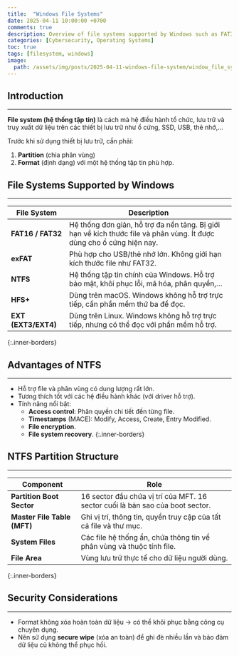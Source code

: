 ```yaml
---
title:  "Windows File Systems"
date: 2025-04-11 10:00:00 +0700
comments: true
description: Overview of file systems supported by Windows such as FAT32, exFAT, and NTFS, along with key security considerations when handling file system data.
categories: [Cybersecurity, Operating Systems]
toc: true
tags: [filesystem, windows]
image:
  path: /assets/img/posts/2025-04-11-windows-file-system/window_file_system.png
---
```


## Introduction
---
**File system (hệ thống tập tin)** là cách mà hệ điều hành tổ chức, lưu trữ và truy xuất dữ liệu trên các thiết bị lưu trữ như ổ cứng, SSD, USB, thẻ nhớ,…

Trước khi sử dụng thiết bị lưu trữ, cần phải:
1. **Partition** (chia phân vùng)
2. **Format** (định dạng) với một hệ thống tập tin phù hợp.

## File Systems Supported by Windows
---

| File System           | Description |
|------------------------|-------------|
| **FAT16 / FAT32**     | Hệ thống đơn giản, hỗ trợ đa nền tảng. Bị giới hạn về kích thước file và phân vùng. Ít được dùng cho ổ cứng hiện nay. |
| **exFAT**             | Phù hợp cho USB/thẻ nhớ lớn. Không giới hạn kích thước file như FAT32. |
| **NTFS**              | Hệ thống tập tin chính của Windows. Hỗ trợ bảo mật, khôi phục lỗi, mã hóa, phân quyền,… |
| **HFS+**              | Dùng trên macOS. Windows không hỗ trợ trực tiếp, cần phần mềm thứ ba để đọc. |
| **EXT (EXT3/EXT4)**   | Dùng trên Linux. Windows không hỗ trợ trực tiếp, nhưng có thể đọc với phần mềm hỗ trợ. |
{:.inner-borders}

## Advantages of NTFS
---
- Hỗ trợ file và phân vùng có dung lượng rất lớn.
- Tương thích tốt với các hệ điều hành khác (với driver hỗ trợ).
- Tính năng nổi bật:
  - **Access control**: Phân quyền chi tiết đến từng file.
  - **Timestamps** (MACE): Modify, Access, Create, Entry Modified.
  - **File encryption**.
  - **File system recovery**.
{:.inner-borders}

## NTFS Partition Structure
---

| Component                | Role |
|--------------------------|------|
| **Partition Boot Sector** | 16 sector đầu chứa vị trí của MFT. 16 sector cuối là bản sao của boot sector. |
| **Master File Table (MFT)** | Ghi vị trí, thông tin, quyền truy cập của tất cả file và thư mục. |
| **System Files**         | Các file hệ thống ẩn, chứa thông tin về phân vùng và thuộc tính file. |
| **File Area**            | Vùng lưu trữ thực tế cho dữ liệu người dùng. |
{:.inner-borders}


## Security Considerations
---
- Format không xóa hoàn toàn dữ liệu → có thể khôi phục bằng công cụ chuyên dụng.
- Nên sử dụng **secure wipe** (xóa an toàn) để ghi đè nhiều lần và bảo đảm dữ liệu cũ không thể phục hồi.